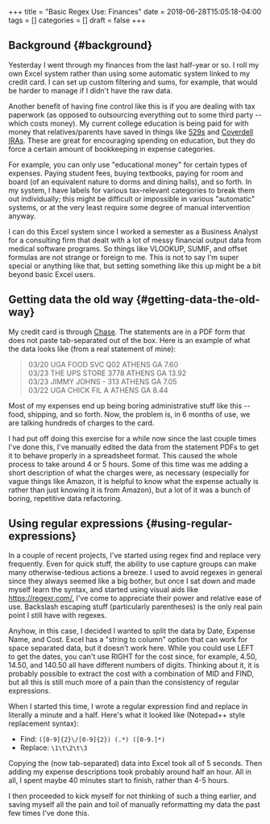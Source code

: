 +++
title = "Basic Regex Use: Finances"
date = 2018-06-28T15:05:18-04:00
tags = []
categories = []
draft = false
+++

[//]: # (tags = ["regex", "smarter not harder"], categories = ["Productivity/Efficiency"])

## Background {#background}

Yesterday I went through my finances from the last half-year or so. I roll my own Excel system rather than using some automatic system linked to my credit card. I can set up custom filtering and sums, for example, that would be harder to manage if I didn't have the raw data.

Another benefit of having fine control like this is if you are dealing with tax paperwork (as opposed to outsourcing everything out to some third party -- which costs money). My current college education is being paid for with money that relatives/parents have saved in things like [529s](https://en.wikipedia.org/wiki/529%5Fplan) and [Coverdell IRAs](http://coverdellira.com/). These are great for encouraging spending on education, but they do force a certain amount of bookkeeping in expense categories.

For example, you can only use "educational money" for certain types of expenses. Paying student fees, buying textbooks, paying for room and board (of an equivalent nature to dorms and dining halls), and so forth. In my system, I have labels for various tax-relevant categories to break them out individually; this might be difficult or impossible in various "automatic" systems, or at the very least require some degree of manual intervention anyway.

I can do this Excel system since I worked a semester as a Business Analyst for a consulting firm that dealt with a lot of messy financial output data from medical software programs. So things like VLOOKUP, SUMIF, and offset formulas are not strange or foreign to me. This is not to say I'm super special or anything like that, but setting something like this up might be a bit beyond basic Excel users.


## Getting data the old way {#getting-data-the-old-way}

My credit card is through [Chase](https://www.chase.com/). The statements are in a PDF form that does not paste tab-separated out of the box. Here is an example of what the data looks like (from a real statement of mine):

> 03/20 UGA FOOD SVC Q02 ATHENS GA 7.60 <br />
> 03/23 THE UPS STORE 3778 ATHENS GA 13.92 <br />
> 03/23 JIMMY JOHNS - 313 ATHENS GA 7.05 <br />
> 03/22 UGA CHICK FIL A ATHENS GA 8.44 <br />

Most of my expenses end up being boring administrative stuff like this -- food, shipping, and so forth. Now, the problem is, in 6 months of use, we are talking hundreds of charges to the card.

I had put off doing this exercise for a while now since the last couple times I've done this, I've manually edited the data from the statement PDFs to get it to behave properly in a spreadsheet format. This caused the whole process to take around 4 or 5 hours. Some of this time was me adding a short description of what the charges were, as necessary (especially for vague things like Amazon, it is helpful to know what the expense actually is rather than just knowing it is from Amazon), but a lot of it was a bunch of boring, repetitive data refactoring.


## Using regular expressions {#using-regular-expressions}

In a couple of recent projects, I've started using regex find and replace very frequently. Even for quick stuff, the ability to use capture groups can make many otherwise-tedious actions a breeze. I used to avoid regexes in general since they always seemed like a big bother, but once I sat down and made myself learn the syntax, and started using visual aids like <https://regexr.com/>, I've come to appreciate their power and relative ease of use. Backslash escaping stuff (particularly parentheses) is the only real pain point I still have with regexes.

Anyhow, in this case, I decided I wanted to split the data by Date, Expense Name, and Cost. Excel has a "string to column" option that can work for space separated data, but it doesn't work here. While you could use LEFT to get the dates, you can't use RIGHT for the cost since, for example, 4.50, 14.50, and 140.50 all have different numbers of digits. Thinking about it, it is probably possible to extract the cost with a combination of MID and FIND, but all this is still much more of a pain than the consistency of regular expressions.

When I started this time, I wrote a regular expression find and replace in literally a minute and a half. Here's what it looked like (Notepad++ style replacement syntax):

-   Find: `([0-9]{2}\/[0-9]{2}) (.*) ([0-9.]*)`
-   Replace: `\1\t\2\t\3`

Copying the (now tab-separated) data into Excel took all of 5 seconds. Then adding my expense descriptions took probably around half an hour. All in all, I spent maybe 40 minutes start to finish, rather than 4-5 hours.

I then proceeded to kick myself for not thinking of such a thing earlier, and saving myself all the pain and toil of manually reformatting my data the past few times I've done this.

